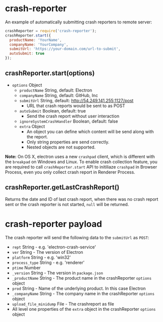 # crash-reporter

An example of automatically submitting crash reporters to remote server:

```javascript
crashReporter = require('crash-reporter');
crashReporter.start({
  productName: 'YourName',
  companyName: 'YourCompany',
  submitUrl: 'https://your-domain.com/url-to-submit',
  autoSubmit: true
});
```

## crashReporter.start(options)

* `options` Object
  * `productName` String, default: Electron
  * `companyName` String, default: GitHub, Inc
  * `submitUrl` String, default: http://54.249.141.255:1127/post
    * URL that crash reports would be sent to as POST
  * `autoSubmit` Boolean, default: true
    * Send the crash report without user interaction
  * `ignoreSystemCrashHandler` Boolean, default: false
  * `extra` Object
    * An object you can define which content will be send along with the report.
    * Only string properties are send correctly.
    * Nested objects are not supported.

**Note:** On OS X, electron uses a new `crashpad` client, which is different
with the `breakpad` on Windows and Linux. To enable crash collection feature,
you are required to call `crashReporter.start` API to initiliaze `crashpad` in Browser Process, even you only collect crash report in Renderer Process.

## crashReporter.getLastCrashReport()

Returns the date and ID of last crash report, when there was no crash report
sent or the crash reporter is not started, `null` will be returned.

# crash-reporter payload

The crash reporter will send the following data to the `submitUrl` as `POST`:

* `rept` String - e.g. 'electron-crash-service'
* `ver` String - The version of Electron
* `platform` String - e.g. 'win32'
* `process_type` String - e.g. 'renderer'
* `ptime` Number
* `_version` String - The version in `package.json`
* `_productName` String - The product name in the crashReporter `options` object
* `prod` String - Name of the underlying product. In this case Electron
* `_companyName` String - The company name in the crashReporter `options` object
* `upload_file_minidump` File - The crashreport as file
* All level one properties of the `extra` object in the crashReporter `options` object
